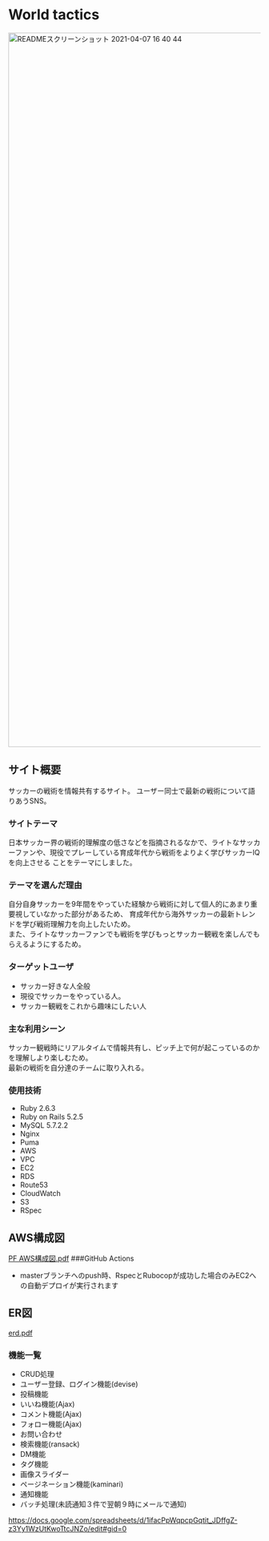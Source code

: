 # World tactics
<img width="1427" alt="READMEスクリーンショット 2021-04-07 16 40 44"
src="https://user-images.githubusercontent.com/64453093/114139074-83554d00-9949-11eb-849a-51f8025e2f4a.png">

## サイト概要
サッカーの戦術を情報共有するサイト。
ユーザー同士で最新の戦術について語りあうSNS。

### サイトテーマ
日本サッカー界の戦術的理解度の低さなどを指摘されるなかで、ライトなサッカーファンや、現役でプレーしている育成年代から戦術をよりよく学びサッカーIQを向上させる
ことをテーマにしました。

### テーマを選んだ理由
自分自身サッカーを9年間をやっていた経験から戦術に対して個人的にあまり重要視していなかった部分があるため、
育成年代から海外サッカーの最新トレンドを学び戦術理解力を向上したいため。<br>
また、ライトなサッカーファンでも戦術を学びもっとサッカー観戦を楽しんでもらえるようにするため。

### ターゲットユーザ
- サッカー好きな人全般
- 現役でサッカーをやっている人。
- サッカー観戦をこれから趣味にしたい人

### 主な利用シーン
サッカー観戦時にリアルタイムで情報共有し、ピッチ上で何が起こっているのかを理解しより楽しむため。<br>
最新の戦術を自分達のチームに取り入れる。

### 使用技術
- Ruby 2.6.3
- Ruby on Rails 5.2.5
- MySQL 5.7.2.2
- Nginx
- Puma
- AWS
 - VPC
 - EC2
 - RDS
 - Route53
 - CloudWatch
 - S3
- RSpec

## AWS構成図
[PF AWS構成図.pdf](https://github.com/milan2229/PF_World_tactics_app/files/6362271/PF.AWS.pdf)
###GitHub Actions
- masterブランチへのpush時、RspecとRubocopが成功した場合のみEC2への自動デプロイが実行されます

## ER図
[erd.pdf](https://github.com/milan2229/PF_World_tactics_app/files/6362295/erd.pdf)

### 機能一覧
- CRUD処理
- ユーザー登録、ログイン機能(devise)
- 投稿機能
- いいね機能(Ajax)
- コメント機能(Ajax)
- フォロー機能(Ajax)
- お問い合わせ
- 検索機能(ransack)
- DM機能
- タグ機能
- 画像スライダー
- ページネーション機能(kaminari)
- 通知機能
- バッチ処理(未読通知３件で翌朝９時にメールで通知)

https://docs.google.com/spreadsheets/d/1ifacPpWqpcpGqtit_JDffgZ-z3Yy1WzUtKwoTtcJNZo/edit#gid=0
